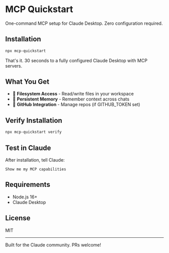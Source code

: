 # MCP Quickstart

One-command MCP setup for Claude Desktop. Zero configuration required.

## Installation

```bash
npx mcp-quickstart
```

That's it. 30 seconds to a fully configured Claude Desktop with MCP servers.

## What You Get

- 📁 **Filesystem Access** - Read/write files in your workspace
- 🧠 **Persistent Memory** - Remember context across chats
- 🐙 **GitHub Integration** - Manage repos (if GITHUB_TOKEN set)

## Verify Installation

```bash
npx mcp-quickstart verify
```

## Test in Claude

After installation, tell Claude:
```
Show me my MCP capabilities
```

## Requirements

- Node.js 16+
- Claude Desktop

## License

MIT

---

Built for the Claude community. PRs welcome!
